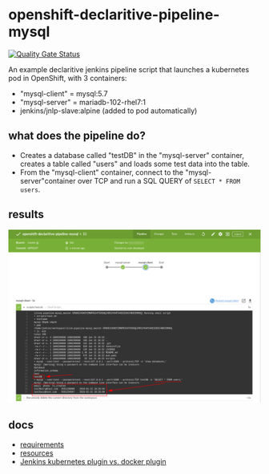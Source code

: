 openshift-declaritive-pipeline-mysql
====================================

[![Quality Gate Status](https://sonarcloud.io/api/project_badges/measure?project=ryspnc_openshift-declaritive-pipeline-mysql&metric=alert_status)](https://sonarcloud.io/dashboard?id=ryspnc_openshift-declaritive-pipeline-mysql)

An example declaritive jenkins pipeline script that launches a kubernetes pod in OpenShift, with 3 containers:
- "mysql-client" = mysql:5.7
- "mysql-server" = mariadb-102-rhel7:1
- jenkins/jnlp-slave:alpine (added to pod automatically)

## what does the pipeline do?
- Creates a database called "testDB" in the "mysql-server" container, creates a table called "users" and loads some test data into the table.
- From the "mysql-client" container, connect to the "mysql-server"container over TCP and run a SQL QUERY of `SELECT * FROM users`.

## results
![alt text](images/results.png "jenkins pipeline results")

## docs
- [requirements](docs/requirements.md)
- [resources](docs/resources.md)
- [Jenkins kubernetes plugin vs. docker plugin](docs/plugin-comparison.md)